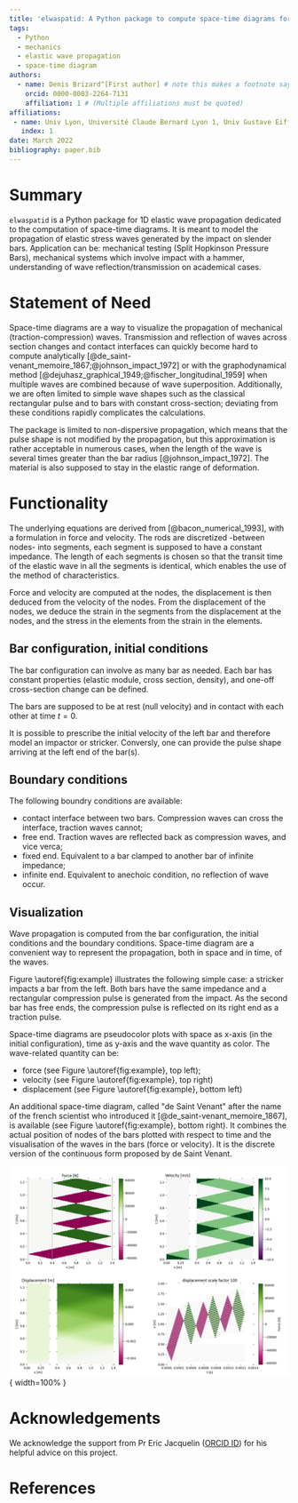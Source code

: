 ```yaml
---
title: 'elwaspatid: A Python package to compute space-time diagrams for the propagation of elastic waves in 1D rods'
tags:
  - Python
  - mechanics
  - elastic wave propagation
  - space-time diagram
authors:
  - name: Denis Brizard^[First author] # note this makes a footnote saying 'Co-first author'
    orcid: 0000-0003-2264-7131
    affiliation: 1 # (Multiple affiliations must be quoted)
affiliations:
 - name: Univ Lyon, Université Claude Bernard Lyon 1, Univ Gustave Eiffel, LBMC UMR_T 9406, F-69622, Lyon, France
   index: 1
date: March 2022
bibliography: paper.bib
---
```


# Summary

`elwaspatid` is a Python package for 1D elastic wave propagation dedicated to 
the computation of space-time diagrams. It is meant to model the propagation of
elastic stress waves generated by the impact on slender bars. 
Application can be: mechanical testing (Split Hopkinson Pressure Bars), 
 mechanical systems which involve impact with a hammer, understanding of wave 
reflection/transmission on academical cases.


# Statement of Need

Space-time diagrams are a way to visualize the propagation of mechanical 
(traction-compression) waves. Transmission and reflection of waves across section
changes and contact interfaces can quickly become hard to compute analytically 
[@de_saint-venant_memoire_1867;@johnson_impact_1972] or with the 
graphodynamical method [@dejuhasz_graphical_1949;@fischer_longitudinal_1959]
 when multiple waves are combined because of wave superposition. 
Additionally, we are often limited to simple wave shapes such as the classical
rectangular pulse and to bars with constant cross-section; deviating from these
conditions rapidly complicates the calculations. 

The package is limited to non-dispersive propagation, which means that the pulse
shape is not modified by the propagation, but this approximation 
is rather acceptable in numerous cases, when the length of the wave is several
times greater than the bar radius [@johnson_impact_1972]. The material is also 
supposed to stay in the elastic range of deformation. 


# Functionality

The underlying equations are derived from [@bacon_numerical_1993], with a 
formulation in force and velocity. The rods are discretized -between nodes- into 
segments, each segment is supposed to have a constant impedance. The length of 
each segments is chosen so that the transit time of the elastic wave in all the 
segments is identical, which enables the use of the method of characteristics. 

Force and velocity are computed at the nodes, the displacement is then deduced 
from the velocity of the nodes. From the displacement of the nodes, we deduce
the strain in the segments from the displacement at the nodes, and the stress 
in the elements from the strain in the elements.

## Bar configuration, initial conditions

The bar configuration can involve as many bar as needed. Each bar has constant
properties (elastic module, cross section, density), and one-off cross-section 
change can be defined. 

The bars are supposed to
be at rest (null velocity) and in contact with each other at time $t=0$. 

It is possible to prescribe the initial velocity of the left bar and therefore 
model an impactor or stricker.
Conversly, one can provide the pulse shape arriving at the left end of the bar(s).

## Boundary conditions

The following boundry conditions are available:

* contact interface between two bars. Compression waves can cross the interface,
  traction waves cannot;
* free end. Traction waves are reflected back as compression waves, and vice verca;
* fixed end. Equivalent to a bar clamped to another bar of infinite impedance;
* infinite end. Equivalent to anechoic condition, no reflection of wave occur.


## Visualization

Wave propagation is computed from the bar configuration, the initial conditions 
and the boundary conditions. Space-time diagram are a convenient way to represent
the propagation, both in space and in time, of the waves.

Figure \autoref{fig:example} illustrates the following simple case: a stricker
impacts a bar from the left. Both bars have the same impedance and a rectangular 
compression pulse is generated from the impact. As the second bar has free ends,
the compression pulse is reflected on its right end as a traction pulse.

Space-time diagrams are pseudocolor plots with space as x-axis (in the initial
configuration), time as y-axis and the wave quantity as color. The wave-related 
quantity can be:

* force (see Figure \autoref{fig:example}, top left);
* velocity (see Figure \autoref{fig:example}, top right)
* displacement (see Figure \autoref{fig:example}, bottom left)

An additional space-time diagram, called "de Saint Venant" after the name of the
french scientist who introduced it [@de_saint-venant_memoire_1867], is available
 (see Figure \autoref{fig:example}, bottom right). 
It combines the actual position of nodes of the bars plotted with respect to time
and the visualisation of the waves in the bars (force or velocity). It is the 
discrete version of the continuous form proposed by de Saint Venant.

![Space-time diagrams: Force, Velocity; Displacement, de Saint Venant.\label{fig:example}](figures.png){ width=100% }


# Acknowledgements

We acknowledge the support from Pr Eric Jacquelin 
([ORCID ID](https://orcid.org/0000-0001-8415-6712))
for his helpful advice on this project.

# References
